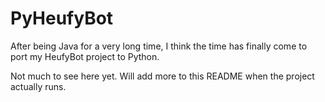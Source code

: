 PyHeufyBot
==========

After being Java for a very long time, I think the time has finally come to port my HeufyBot project to Python.

Not much to see here yet. Will add more to this README when the project actually runs.